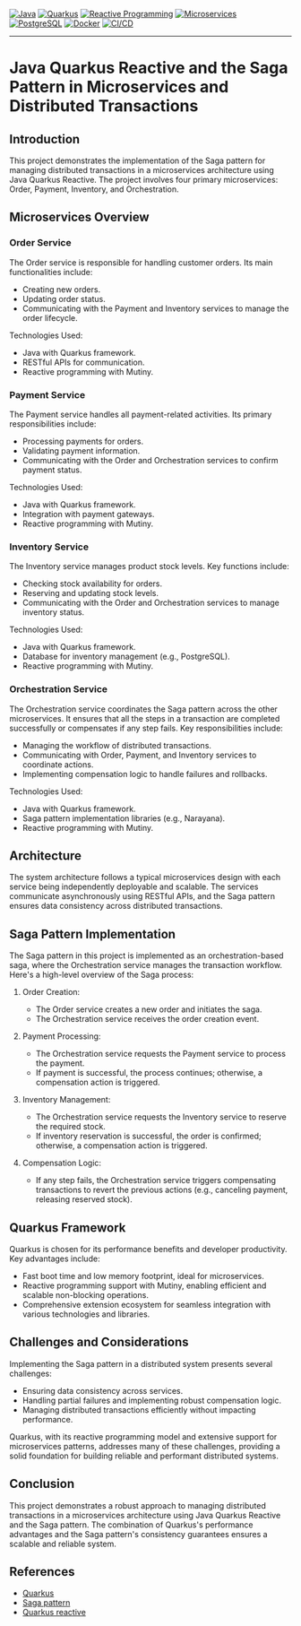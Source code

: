 

[![Java](https://img.shields.io/badge/Java-ED8B00?style=for-the-badge&logo=java&logoColor=white)](https://www.java.com/) [![Quarkus](https://img.shields.io/badge/Quarkus-4695EB?style=for-the-badge&logo=quarkus&logoColor=white)](https://quarkus.io/) [![Reactive Programming](https://img.shields.io/badge/Reactive-00D8FF?style=for-the-badge&logo=reactivex&logoColor=white)](https://www.reactivemanifesto.org/) [![Microservices](https://img.shields.io/badge/Microservices-FF6F00?style=for-the-badge&logo=cloud&logoColor=white)](https://microservices.io/) [![PostgreSQL](https://img.shields.io/badge/PostgreSQL-336791?style=for-the-badge&logo=postgresql&logoColor=white)](https://www.postgresql.org/) [![Docker](https://img.shields.io/badge/Docker-2496ED?style=for-the-badge&logo=docker&logoColor=white)](https://www.docker.com/) [![CI/CD](https://img.shields.io/badge/CI%2FCD-4285F4?style=for-the-badge&logo=google-cloud&logoColor=white)](https://en.wikipedia.org/wiki/CI/CD)

------------
Java Quarkus Reactive and the Saga Pattern in Microservices and Distributed Transactions
========================================================================================

Introduction
------------

This project demonstrates the implementation of the Saga pattern for managing distributed transactions in a microservices architecture using Java Quarkus Reactive. The project involves four primary microservices: Order, Payment, Inventory, and Orchestration.

Microservices Overview
----------------------

### Order Service

The Order service is responsible for handling customer orders. Its main functionalities include:

-   Creating new orders.
-   Updating order status.
-   Communicating with the Payment and Inventory services to manage the order lifecycle.

Technologies Used:

-   Java with Quarkus framework.
-   RESTful APIs for communication.
-   Reactive programming with Mutiny.

### Payment Service

The Payment service handles all payment-related activities. Its primary responsibilities include:

-   Processing payments for orders.
-   Validating payment information.
-   Communicating with the Order and Orchestration services to confirm payment status.

Technologies Used:

-   Java with Quarkus framework.
-   Integration with payment gateways.
-   Reactive programming with Mutiny.

### Inventory Service

The Inventory service manages product stock levels. Key functions include:

-   Checking stock availability for orders.
-   Reserving and updating stock levels.
-   Communicating with the Order and Orchestration services to manage inventory status.

Technologies Used:

-   Java with Quarkus framework.
-   Database for inventory management (e.g., PostgreSQL).
-   Reactive programming with Mutiny.

### Orchestration Service

The Orchestration service coordinates the Saga pattern across the other microservices. It ensures that all the steps in a transaction are completed successfully or compensates if any step fails. Key responsibilities include:

-   Managing the workflow of distributed transactions.
-   Communicating with Order, Payment, and Inventory services to coordinate actions.
-   Implementing compensation logic to handle failures and rollbacks.

Technologies Used:

-   Java with Quarkus framework.
-   Saga pattern implementation libraries (e.g., Narayana).
-   Reactive programming with Mutiny.

Architecture
------------

The system architecture follows a typical microservices design with each service being independently deployable and scalable. The services communicate asynchronously using RESTful APIs, and the Saga pattern ensures data consistency across distributed transactions.

Saga Pattern Implementation
---------------------------

The Saga pattern in this project is implemented as an orchestration-based saga, where the Orchestration service manages the transaction workflow. Here's a high-level overview of the Saga process:

1.  Order Creation:

    -   The Order service creates a new order and initiates the saga.
    -   The Orchestration service receives the order creation event.
2.  Payment Processing:

    -   The Orchestration service requests the Payment service to process the payment.
    -   If payment is successful, the process continues; otherwise, a compensation action is triggered.
3.  Inventory Management:

    -   The Orchestration service requests the Inventory service to reserve the required stock.
    -   If inventory reservation is successful, the order is confirmed; otherwise, a compensation action is triggered.
4.  Compensation Logic:

    -   If any step fails, the Orchestration service triggers compensating transactions to revert the previous actions (e.g., canceling payment, releasing reserved stock).

Quarkus Framework
-----------------

Quarkus is chosen for its performance benefits and developer productivity. Key advantages include:

-   Fast boot time and low memory footprint, ideal for microservices.
-   Reactive programming support with Mutiny, enabling efficient and scalable non-blocking operations.
-   Comprehensive extension ecosystem for seamless integration with various technologies and libraries.

Challenges and Considerations
-----------------------------

Implementing the Saga pattern in a distributed system presents several challenges:

-   Ensuring data consistency across services.
-   Handling partial failures and implementing robust compensation logic.
-   Managing distributed transactions efficiently without impacting performance.

Quarkus, with its reactive programming model and extensive support for microservices patterns, addresses many of these challenges, providing a solid foundation for building reliable and performant distributed systems.

Conclusion
----------

This project demonstrates a robust approach to managing distributed transactions in a microservices architecture using Java Quarkus Reactive and the Saga pattern. The combination of Quarkus's performance advantages and the Saga pattern's consistency guarantees ensures a scalable and reliable system.

References
----------

- [Quarkus](https://es.quarkus.io/guides/)
- [Saga pattern](https://microservices.io/patterns/data/saga.html)
-  [Quarkus reactive](https://es.quarkus.io/guides/getting-started-reactive)